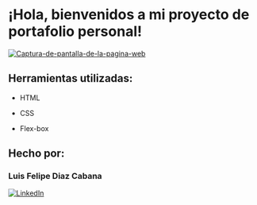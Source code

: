 # ¡Hola, bienvenidos a mi proyecto de portafolio personal!

<a href="https://ibb.co/5FCFbVf"><img src="https://i.ibb.co/k1z1NFW/Captura-de-pantalla-de-la-pagina-web.jpg" alt="Captura-de-pantalla-de-la-pagina-web" border="0" /></a>

## Herramientas utilizadas:

* HTML

* CSS

* Flex-box

## Hecho por:

### Luis Felipe Diaz Cabana

[![LinkedIn](https://img.shields.io/badge/linkedin-%230077B5.svg?style=for-the-badge&logo=linkedin&logoColor=white)](https://www.linkedin.com/in/luisfelipediazc/)
